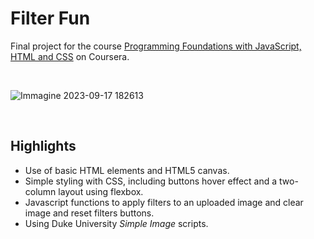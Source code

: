 <h1>Filter Fun</h1> 

<p>Final project for the course 
  <a href="https://www.coursera.org/programs/university-of-naples-on-coursera-ikjgg/learn/duke-programming-web">Programming Foundations with JavaScript, HTML and CSS</a>
  on Coursera.
</p>
<br>

![Immagine 2023-09-17 182613](https://github.com/gperretta/filter-fun/assets/113616815/0b3b5a54-1b9b-4dde-873b-149e3c5d9e9a)

<br>
<h2>Highlights</h2>
<ul>
  <li>Use of basic HTML elements and HTML5 canvas.</li>
  <li>Simple styling with CSS, including buttons hover effect and a two-column layout using flexbox.</li>
  <li>Javascript functions to apply filters to an uploaded image and clear image and reset filters buttons.</li>
  <li>Using Duke University <i>Simple Image</i> scripts.</li>
</ul>
